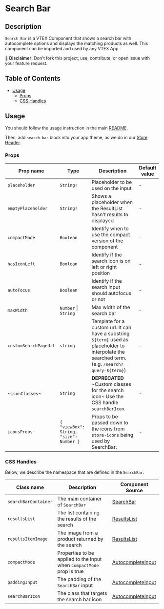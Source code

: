 # Search Bar

## Description

`Search Bar` is a VTEX Component that shows a search bar with autocomplete options and displays the matching products as well. This component can be imported and used by any VTEX App.

:loudspeaker: **Disclaimer:** Don't fork this project; use, contribute, or open issue with your feature request.

## Table of Contents

- [Usage](#usage)
  - [Props](#props)
  - [CSS Handles](#css-handles)

## Usage

You should follow the usage instruction in the main [README](https://github.com/vtex-apps/store-components/blob/master/README.md#usage).

Then, add `search-bar` block into your app theme, as we do in our [Store Header](https://github.com/vtex-apps/store-header/blob/master/store/blocks.json).

### Props

| Prop name             | Type                                    | Description                                                                                                                                       | Default value |
| --------------------- | --------------------------------------- | ------------------------------------------------------------------------------------------------------------------------------------------------- | ------------- |
| `placeholder`         | `String!`                               | Placeholder to be used on the input                                                                                                               | -             |
| `emptyPlaceholder`    | `String!`                               | Shows a placeholder when the ResultList hasn't results to displayed                                                                               | -             |
| `compactMode`         | `Boolean`                               | Identify when to use the compact version of the component                                                                                         | -             |
| `hasIconLeft`         | `Boolean`                               | Identify if the search icon is on left or right position                                                                                          | -             |
| `autoFocus`           | `Boolean`                               | Identify if the search input should autofocus or not                                                                                              | -             |
| `maxWidth`            | `Number` \| `String`                    | Max width of the search bar                                                                                                                       | -             |
| `customSearchPageUrl` | `string`                                | Template for a custom url. It can have a substring `${term}` used as placeholder to interpolate the searched term. (e.g. `/search?query=${term}`) | -             |
| ~`iconClasses`~       | `String`                                | **DEPRECATED** ~Custom classes for the search icon~ Use the CSS handle `searchBarIcon`.                                                           | -             |
| `iconsProps`        | `{ "viewBox": String, "size": Number }` | Props to be passed down to the icons from `store-icons` being used by SearchBar.                                                                  | -             |

### CSS Handles

Below, we describe the namespace that are defined in the `SearchBar`.

| Class name           | Description                                                           | Component Source                                                                 |
| -------------------- | --------------------------------------------------------------------- | -------------------------------------------------------------------------------- |
| `searchBarContainer` | The main container of `SearchBar`                                     | [SearchBar](/react/components/SearchBar/components/SearchBar.js)                 |
| `resultsList`        | The list containing the results of the search                         | [ResultsList](/react/components/SearchBar/components/ResultsList.js)             |
| `resultsItemImage`   | The image from a product returned by the search                       | [ResultsList](/react/components/SearchBar/components/ResultsList.js)             |
| `compactMode`        | Properties to be applied to the input when `compactMode` prop is true | [AutocompleteInput](/react/components/SearchBar/components/AutocompleteInput.js) |
| `paddingInput`       | The padding of the `SearchBar` input                                  | [AutocompleteInput](/react/components/SearchBar/components/AutocompleteInput.js) |
| `searchBarIcon`      | The class that targets the search bar icon                            | [AutocompleteInput](/react/components/SearchBar/components/AutocompleteInput.js) |
